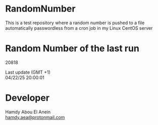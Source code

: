 # RandomNumber    
This is a test repository where a random number is pushed to a file automatically passwordless from a cron job in my Linux CentOS server    
# Random Number of the last run   
20818
      
Last update (GMT +1)    
04/22/25 20:00:01
# Developer    
Hamdy Abou El Anein   
hamdy.aea@protonmail.com
